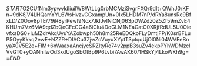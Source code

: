 $START$O2CUfNm3ypwvldIiuiIW8WtLLg0rbMCMziSvgrFXQr9dIt+QWhJ0rKFn+9dK8jV4LHQamYYL6WsHvzvCGxampUn+0Ix5LHDM7nP/dRYa8unsRe9BfxLD/Z0Oov8pTE/79iR8yrPewI9Ncx7JklJvINiCNj063pDWZdz0Z5Zf59mZvE4KHUm7Vz6MA9qdZbQeCFcCG4a6iClu4DoGLM1NEaGatC0XRjfRdUL5U0OievfxaDS0+luMZdrAkqUyuYAZobwph50h8m25ReEDQkoFLyDmtjFP/K0srBFLuP5OyyKkkq2ewE+NZZR+DlACu3ZjwZoVuyuXYptT3ptqqUjOl0Ni04WVEeBnyaX0V5E2e+FIM+6nWaaxaAncjycSRZItyRo74v2ppB3suZv4ekpPYhWDMzclVvGT0+yOANhilwOd3xdUgoSbOtBp9P6Lvbi7AwAK60/1HSkYj4LkoWKh9g==$END$